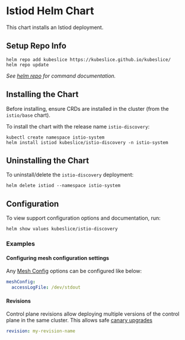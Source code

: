 # Istiod Helm Chart

This chart installs an Istiod deployment.

## Setup Repo Info

```console
helm repo add kubeslice https://kubeslice.github.io/kubeslice/
helm repo update
```

_See [helm repo](https://helm.sh/docs/helm/helm_repo/) for command documentation._

## Installing the Chart

Before installing, ensure CRDs are installed in the cluster (from the `istio/base` chart).

To install the chart with the release name `istio-discovery`:

```console
kubectl create namespace istio-system
helm install istiod kubeslice/istio-discovery -n istio-system
```

## Uninstalling the Chart

To uninstall/delete the `istio-discovery` deployment:

```console
helm delete istiod --namespace istio-system
```

## Configuration

To view support configuration options and documentation, run:

```console
helm show values kubeslice/istio-discovery
```

### Examples

#### Configuring mesh configuration settings

Any [Mesh Config](https://istio.io/latest/docs/reference/config/istio.mesh.v1alpha1/) options can be configured like below:

```yaml
meshConfig:
  accessLogFile: /dev/stdout
```

#### Revisions

Control plane revisions allow deploying multiple versions of the control plane in the same cluster.
This allows safe [canary upgrades](https://istio.io/latest/docs/setup/upgrade/canary/)

```yaml
revision: my-revision-name
```
